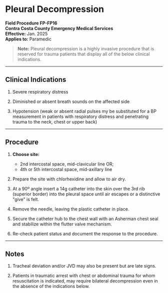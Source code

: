 # Pleural Decompression

**Field Procedure FP-FP16**  
**Contra Costa County Emergency Medical Services**  
**Effective:** Jan. 2025  
**Applies to:** Paramedic

> **Note:** Pleural decompression is a highly invasive procedure that is reserved for trauma patients that display all of the below clinical indications.

---

## Clinical Indications

1. Severe respiratory distress

2. Diminished or absent breath sounds on the affected side

3. Hypotension (weak or absent radial pulses my be substituted for a BP measurement in patients with respiratory distress and penetrating trauma to the neck, chest or upper back)

---

## Procedure

1. **Choose site:**
   - 2nd intercostal space, mid-clavicular line OR;
   - 4th or 5th intercostal space, mid-axillary line

2. Prepare the site with chlorhexidine and allow to air dry.

3. At a 90º angle insert a 14g catheter into the skin over the 3rd rib (superior border) into the pleural space until air escapes or a distinctive "give" is felt.

4. Remove the needle, leaving the plastic catheter in place.

5. Secure the catheter hub to the chest wall with an Asherman chest seal and stabilize within the flutter valve mechanism.

6. Re-check patient status and document the response to the procedure.

---

## Notes

1. Tracheal deviation and/or JVD may also be present but are late signs.

2. Patients in traumatic arrest with chest or abdominal trauma for whom resuscitation is indicated, may require bilateral decompression even in the absence of the indications below.

